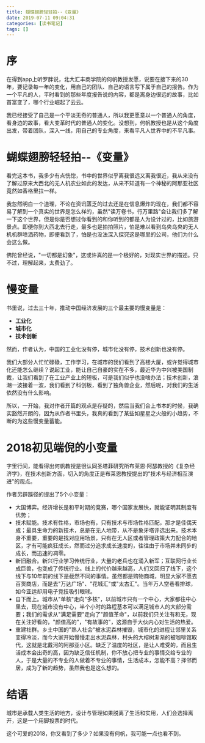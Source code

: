 ```yaml
---
title: 蝴蝶翅膀轻轻拍--《变量》
date: 2019-07-11 09:04:31
categories: [读书笔记]
tags: [] 
---
```

# 序
在得到app上听罗胖说，北大汇丰商学院的何帆教授发愿，说要在接下来的30年，要记录每一年的变化，用自己的团队、自己的语言写下属于自己的报告。作为一个平凡的人，平时看到的那些年度报告说的内容，都是离身边很远的故事，比如首富变了，哪个行业崛起了云云。

我已经接受了自己是一个平淡无奇的普通人，所以我更愿意以一个普通人的角度，看身边的故事，看大变革时代的普通人的变化。没想到，何帆教授也是从这个角度出发，带着团队，深入一线，用自己的专业角度，来看平凡人世界中的不平凡事。

<!-- more -->

# 蝴蝶翅膀轻轻拍--《变量》

看完这本书，我多少有点恍惚，书中的世界似乎离我很远又离我很近，我从来没有了解过原来大西北的无人机农业如此的发达，从来不知道有一个神秘的阿那亚社区竟然如香格里拉一样。

我忽然明白一个道理，不论在资讯匮乏的过去还是在信息爆炸的现在，我们都不容易了解到一个真实的世界是怎么样的，虽然"读万卷书，行万里路"会让我们多了解一下这个世界，但是你是否想过你看到的和你听到的都是人为设计过的，比如旅游景点。即便你到大西北去行走，最多也是拍拍照片，怕是难以看到乌央乌央的无人机机群喷洒药物，即便看到了，怕是也没法深入探究这是哪里的公司，他们为什么会这么做。

佛陀曾经说，"一切都是幻象"，这或许真的是一个极好的，对现实世界的描述。只不过，理解起来，太费劲了。

# 慢变量

书里说，过去三十年，推动中国经济发展的三个最主要的慢变量是：

- **工业化**
- **城市化**
- **技术创新**

然而，作者认为，中国的工业化没有停，城市化没有停，技术创新也没有停。

我们大部分人忙忙碌碌，工作学习，在城市的我们看到了高楼大厦，或许觉得城市化还能怎么继续？说起工业，能让自己自豪的实在不多，最近华为中兴被美国制裁，让我们看到了在工业产业上的短板，可是我们似乎也没啥办法；技术创新，浪潮一波接着一波，我们看到了科创板，看到了独角兽企业，然后呢，对我们的生活依然没有什么影响。

所以，一开始，我对作者开篇的观点是存疑的，然后当我们合上书本的时候，我确实豁然开朗的，因为从作者书里头，我真的看到了某些如星星之火般的小趋势，不断的为这些慢变量蓄能。

# 2018初见端倪的小变量

字里行间，能看得出何帆教授是很认同圣塔菲研究所布莱恩·阿瑟教授的《复杂经济学》，在技术创新方面，切入的角度正是布莱恩教授提出的"技术与经济相互演进"的观点。

作者另辟蹊径的提出了5个小变量：

- 大国博弈。经济增长是和平时期的竞赛，哪个国家发展快，就能证明其制度有优势；
- 技术赋能。技术有性格，市场也有，只有技术与市场性格匹配，那才是佳偶天成；最具生命力的新技术，总是在无人地带，从不是象牙塔评选出来。技术本身不重要，重要的是找对应用场景，只有在无人区或者管理政策大力配合的地区，才有可能疯狂成长，然而过分追求成长速度的，往往由于市场并未同步的成长，而迅速的凋零。
- 新旧融合。新兴行业学习传统行业，大量的老兵也在涌入新军；互联网行业长成巨兽，也变成了传统行业。线上的代价越来越高，人们又回归了线下，这个线下与10年前的线下是截然不同的事情。虽然都是购物商城，明显大家不愿去百货商店，而是去"万达广场"、"花城汇"或"太古汇"。当年万人空巷看排球，如今亚运却用电子竞技吸引眼球。
- 自下而上。城市从"单核"走向"多核"，以前城市只有一个中心，大家都往中心里去，现在城市没有中心，半个小时的路程基本可以满足城市人的大部分需要；我们的需求从"满足需要"走向了"颜值革命"，以前我们只关注有和无，现在关注好看的，"颜值高的"，"有故事的"，这源自于大伙内心对生活的热爱。
- 重建社群。乡土中国的"熟人社会"被水泥森林摧毁，城市化的进程让邻里关系变得冷淡，而今大家开始慢慢走出水泥森林，村头的大榕树渐渐的被咖啡馆取代，这就是北戴河的阿那亚小区。缺乏了温度的社区，是让人难受的，而且生活成本会出奇的高，因为缺乏信任机制，你不放心把专业的事情交给专业的人，于是大量的不专业的人做着不专业的事情，生活成本，怎能不高？择邻而居，成为了新的趋势，虽然我也是这么想的。

# 结语

城市是承载人类生活的地方，设计与管理如果脱离了生活和实用，人们会选择离开，这是一个用脚投票的时代。

这个可爱的2018，你又看到了多少？如果没有何帆，我可能一点也看不到。